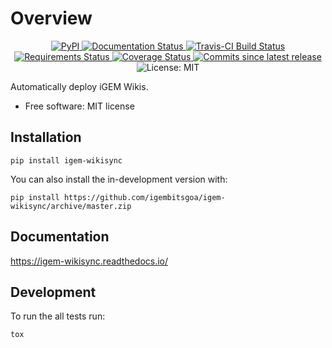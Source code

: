 Overview
========

<p align='center'>
    <a href="https://https://pypi.org/project/igem-wikisync/">
        <img alt="PyPI" src="https://img.shields.io/pypi/v/igem-wikisync?style=for-the-badge">
    </a> 
    <a href="https://readthedocs.org/projects/igem-wikisync">
        <img src="https://img.shields.io/readthedocs/igem-wikisync?logo=Read%20The%20Docs&style=for-the-badge" alt="Documentation Status">
    </a> 
    <a href="https://travis-ci.com/igembitsgoa/igem-wikisync">
        <img src="https://img.shields.io/travis/com/igembitsgoa/igem-wikisync?logo=travis&style=for-the-badge" alt="Travis-CI Build Status">
    </a>
    <a href="https://requires.io/github/igembitsgoa/igem-wikisync/requirements/?branch=master">
        <img src="https://img.shields.io/requires/github/igembitsgoa/igem-wikisync?style=for-the-badge" alt="Requirements Status">
    </a>
    <a href="https://coveralls.io/r/igembitsgoa/igem-wikisync">
        <img src="https://img.shields.io/coveralls/github/igembitsgoa/igem-wikisync?logo=coveralls&style=for-the-badge" alt="Coverage Status">
    </a>
    <a href="https://github.com/igembitsgoa/igem-wikisync/">
        <img src="https://img.shields.io/github/commits-since/igembitsgoa/igem-wikisync/v0.0.0?logo=github&style=for-the-badge" alt="Commits since latest release">
    </a>
    <img src="https://img.shields.io/pypi/l/igem-wikisync?style=for-the-badge" alt="License: MIT">
</p>

Automatically deploy iGEM Wikis.

*   Free software: MIT license

Installation
------------

    pip install igem-wikisync

You can also install the in-development version with:

    pip install https://github.com/igembitsgoa/igem-wikisync/archive/master.zip

Documentation
-------------

<https://igem-wikisync.readthedocs.io/>

Development
-----------

To run the all tests run:

    tox
